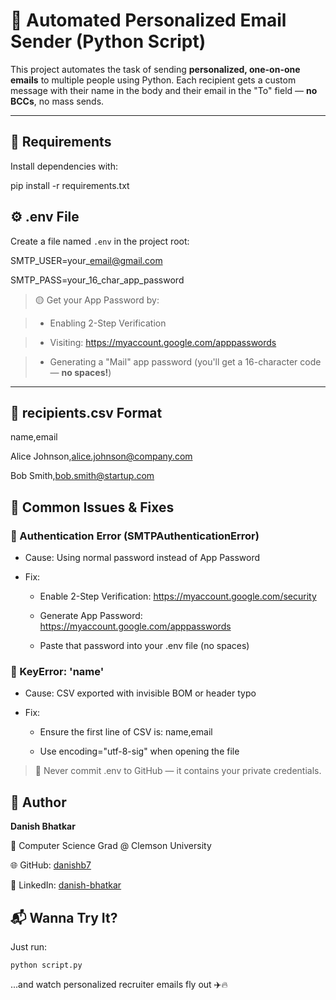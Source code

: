 # 📧 Automated Personalized Email Sender (Python Script)

This project automates the task of sending **personalized, one-on-one emails** to multiple people using Python. Each recipient gets a custom message with their name in the body and their email in the "To" field — **no BCCs**, no mass sends.

---


## 🔧 Requirements

Install dependencies with:

pip install -r requirements.txt


## ⚙️ .env File

Create a file named `.env` in the project root:

SMTP\_USER=your\_email@gmail.com

SMTP\_PASS=your\_16\_char\_app\_password


> 🟡 Get your App Password by:

> - Enabling 2-Step Verification

> - Visiting: https://myaccount.google.com/apppasswords

> - Generating a "Mail" app password (you'll get a 16-character code — **no spaces!**)

---

## 👥 recipients.csv Format

name,email

Alice Johnson,alice.johnson@company.com

Bob Smith,bob.smith@startup.com

🧯 Common Issues & Fixes
------------------------

### 🔐 Authentication Error (SMTPAuthenticationError)

*   Cause: Using normal password instead of App Password
    
*   Fix:
    
    *   Enable 2-Step Verification: https://myaccount.google.com/security
        
    *   Generate App Password: https://myaccount.google.com/apppasswords
        
    *   Paste that password into your .env file (no spaces)
        

### 🧵 KeyError: 'name'

*   Cause: CSV exported with invisible BOM or header typo
    
*   Fix:
    
    *   Ensure the first line of CSV is: name,email
        
    *   Use encoding="utf-8-sig" when opening the file
        

> 🚫 Never commit .env to GitHub — it contains your private credentials.

🙌 Author
---------

**Danish Bhatkar**

📍 Computer Science Grad @ Clemson University

🌐 GitHub: [danishb7](https://github.com/danishb7)

💼 LinkedIn: [danish-bhatkar](https://www.linkedin.com/in/danish-bhatkar)

📬 Wanna Try It?
----------------

Just run:

```python script.py```

...and watch personalized recruiter emails fly out ✈️🔥
